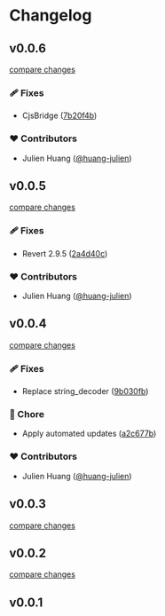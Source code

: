 # Changelog


## v0.0.6

[compare changes](https://github.com/huang-julien/applicationinsights-esm/compare/v0.0.5...v0.0.6)

### 🩹 Fixes

- CjsBridge ([7b20f4b](https://github.com/huang-julien/applicationinsights-esm/commit/7b20f4b))

### ❤️ Contributors

- Julien Huang ([@huang-julien](http://github.com/huang-julien))

## v0.0.5

[compare changes](https://github.com/huang-julien/applicationinsights-esm/compare/v0.0.4...v0.0.5)

### 🩹 Fixes

- Revert 2.9.5 ([2a4d40c](https://github.com/huang-julien/applicationinsights-esm/commit/2a4d40c))

### ❤️ Contributors

- Julien Huang ([@huang-julien](http://github.com/huang-julien))

## v0.0.4

[compare changes](https://github.com/huang-julien/applicationinsights-esm/compare/v0.0.3...v0.0.4)

### 🩹 Fixes

- Replace string_decoder ([9b030fb](https://github.com/huang-julien/applicationinsights-esm/commit/9b030fb))

### 🏡 Chore

- Apply automated updates ([a2c677b](https://github.com/huang-julien/applicationinsights-esm/commit/a2c677b))

### ❤️ Contributors

- Julien Huang ([@huang-julien](http://github.com/huang-julien))

## v0.0.3

[compare changes](https://github.com/huang-julien/applicationinsights-esm/compare/v0.0.2...v0.0.3)

## v0.0.2

[compare changes](https://github.com/huang-julien/applicationinsights-esm/compare/v0.0.1...v0.0.2)

## v0.0.1

